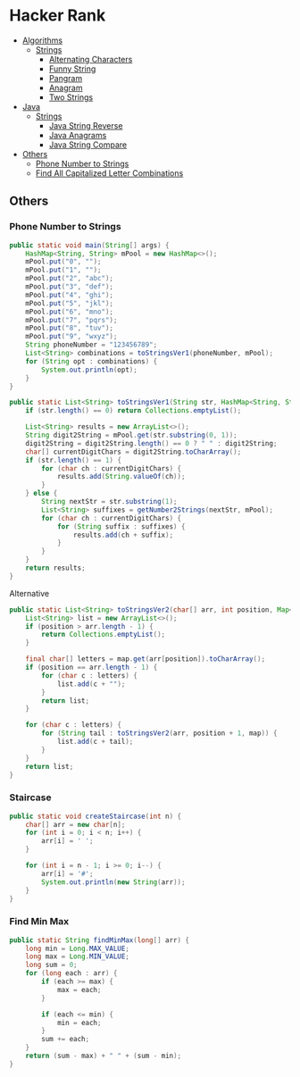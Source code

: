 Hacker Rank
===========

* [Algorithms](#algorithms)
  * [Strings](#strings)
    * [Alternating Characters](#alternating-characters)
    * [Funny String](#funny-string)
    * [Pangram](#pangram)
    * [Anagram](#anagram)
    * [Two Strings](#two-strings)
* [Java](#java)
  * [Strings](#strings)
    * [Java String Reverse](#java-string-reverse)
    * [Java Anagrams](#java-anagrams)
    * [Java String Compare](#java-string-compare)
* [Others](#others)
  * [Phone Number to Strings](#phone-number-to-strings)
  * [Find All Capitalized Letter Combinations](#find-all-capitalized-letter-combinations)



## Others
### Phone Number to Strings
```java
public static void main(String[] args) {
    HashMap<String, String> mPool = new HashMap<>();
    mPool.put("0", "");
    mPool.put("1", "");
    mPool.put("2", "abc");
    mPool.put("3", "def");
    mPool.put("4", "ghi");
    mPool.put("5", "jkl");
    mPool.put("6", "mno");
    mPool.put("7", "pqrs");
    mPool.put("8", "tuv");
    mPool.put("9", "wxyz");
    String phoneNumber = "123456789";
    List<String> combinations = toStringsVer1(phoneNumber, mPool);
    for (String opt : combinations) {
        System.out.println(opt);
    }
}

public static List<String> toStringsVer1(String str, HashMap<String, String> mPool) {
    if (str.length() == 0) return Collections.emptyList();

    List<String> results = new ArrayList<>();
    String digit2String = mPool.get(str.substring(0, 1));
    digit2String = digit2String.length() == 0 ? " " : digit2String;
    char[] currentDigitChars = digit2String.toCharArray();
    if (str.length() == 1) {
        for (char ch : currentDigitChars) {
            results.add(String.valueOf(ch));
        }
    } else {
        String nextStr = str.substring(1);
        List<String> suffixes = getNumber2Strings(nextStr, mPool);
        for (char ch : currentDigitChars) {
            for (String suffix : suffixes) {
                results.add(ch + suffix);
            }
        }
    }
    return results;
}
```

Alternative
```java
public static List<String> toStringsVer2(char[] arr, int position, Map<Character, String> map) {
    List<String> list = new ArrayList<>();
    if (position > arr.length - 1) {
        return Collections.emptyList();
    }

    final char[] letters = map.get(arr[position]).toCharArray();
    if (position == arr.length - 1) {
        for (char c : letters) {
            list.add(c + "");
        }
        return list;
    }

    for (char c : letters) {
        for (String tail : toStringsVer2(arr, position + 1, map)) {
            list.add(c + tail);
        }
    }
    return list;
}
```



### Staircase
```java
public static void createStaircase(int n) {
    char[] arr = new char[n];
    for (int i = 0; i < n; i++) {
        arr[i] = ' ';
    }

    for (int i = n - 1; i >= 0; i--) {
        arr[i] = '#';
        System.out.println(new String(arr));
    }
}
```



### Find Min Max
```java
public static String findMinMax(long[] arr) {
    long min = Long.MAX_VALUE;
    long max = Long.MIN_VALUE;
    long sum = 0;
    for (long each : arr) {
        if (each >= max) {
            max = each;
        }

        if (each <= min) {
            min = each;
        }
        sum += each;
    }
    return (sum - max) + " " + (sum - min);
}
```
